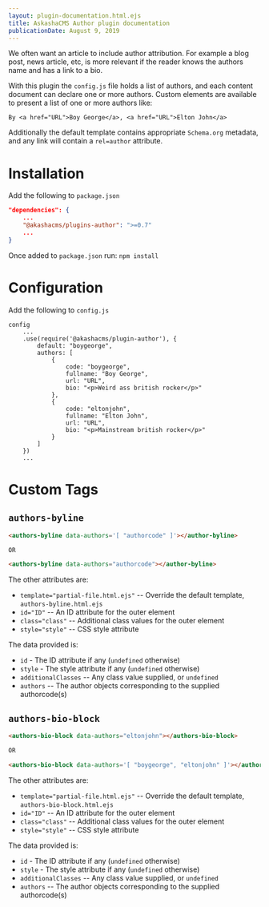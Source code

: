 ```yaml
---
layout: plugin-documentation.html.ejs
title: AskashaCMS Author plugin documentation
publicationDate: August 9, 2019
---
```


We often want an article to include author attribution.  For example a blog post, news article, etc, is more relevant if the reader knows the authors name and has a link to a bio.

With this plugin the `config.js` file holds a list of authors, and each content document can declare one or more authors.  Custom elements are available to present a list of one or more authors like:

```
By <a href="URL">Boy George</a>, <a href="URL">Elton John</a>
```

Additionally the default template contains appropriate `Schema.org` metadata, and any link will contain a `rel=author` attribute.

# Installation

Add the following to `package.json`

```json
"dependencies": {
    ...
    "@akashacms/plugins-author": ">=0.7"
    ...
}
```

Once added to `package.json` run: `npm install`


# Configuration

Add the following to `config.js`

```
config
    ...
    .use(require('@akashacms/plugin-author'), {
        default: "boygeorge",
        authors: [
            {
                code: "boygeorge",
                fullname: "Boy George",
                url: "URL",
                bio: "<p>Weird ass british rocker</p>"
            },
            {
                code: "eltonjohn",
                fullname: "Elton John",
                url: "URL",
                bio: "<p>Mainstream british rocker</p>"
            }
        ]
    })
    ...
```


# Custom Tags

## `authors-byline`

```html
<authors-byline data-authors='[ "authorcode" ]'></author-byline>

OR

<authors-byline data-authors="authorcode"></author-byline>
```

The other attributes are:

* `template="partial-file.html.ejs"` -- Override the default template, `authors-byline.html.ejs`
* `id="ID"` -- An ID attribute for the outer element
* `class="class"` -- Additional class values for the outer element
* `style="style"` -- CSS style attribute

The data provided is:

* `id` - The ID attribute if any (`undefined` otherwise)
* `style` - The style attribute if any (`undefined` otherwise) 
* `additionalClasses` -- Any class value supplied, or `undefined`
* `authors` -- The author objects corresponding to the supplied authorcode(s)

## `authors-bio-block`

```html
<authors-bio-block data-authors="eltonjohn"></authors-bio-block>

OR

<authors-bio-block data-authors='[ "boygeorge", "eltonjohn" ]'></authors-bio-block>
```

The other attributes are:

* `template="partial-file.html.ejs"` -- Override the default template, `authors-bio-block.html.ejs`
* `id="ID"` -- An ID attribute for the outer element
* `class="class"` -- Additional class values for the outer element
* `style="style"` -- CSS style attribute

The data provided is:

* `id` - The ID attribute if any (`undefined` otherwise)
* `style` - The style attribute if any (`undefined` otherwise) 
* `additionalClasses` -- Any class value supplied, or `undefined`
* `authors` -- The author objects corresponding to the supplied authorcode(s)


